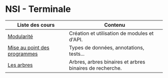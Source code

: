 # NSI - Terminale

| Liste des cours                         | Contenu                                                  |
| --------------------------------------- | -------------------------------------------------------- |
| [Modularité](modularite/index.md) | Création et utilisation de modules et d'API. |
| [Mise au point des programmes](mise_au_point/index.md) | Types de données, annotations, tests... |
| [Les arbres](arbres/index.md) | Arbres, arbres binaires et arbres binaires de recherche. |